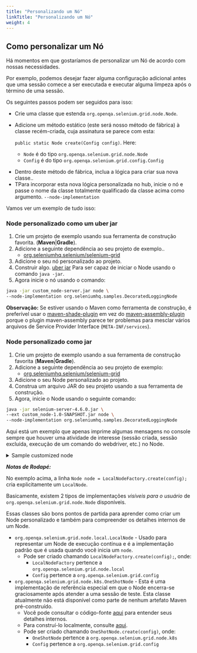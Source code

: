 ```yaml
---
title: "Personalizando um Nó"
linkTitle: "Personalizando um Nó"
weight: 4
---
```

## Como personalizar um Nó

Há momentos em que gostaríamos de personalizar um Nó de acordo com nossas necessidades.

Por exemplo, podemos desejar fazer alguma configuração adicional antes que uma sessão comece a ser executada e executar alguma limpeza após o término de uma sessão.

Os seguintes passos podem ser seguidos para isso:

- Crie uma classe que estenda `org.openqa.selenium.grid.node.Node`.
- Adicione um método estático (este será nosso método de fábrica) à classe recém-criada, cuja assinatura se parece com esta:

  `public static Node create(Config config)`. Here:

    * `Node` é do tipo `org.openqa.selenium.grid.node.Node`
    * `Config` é do tipo `org.openqa.selenium.grid.config.Config`
* Dentro deste método de fábrica, inclua a lógica para criar sua nova classe..
* TPara incorporar esta nova lógica personalizada no hub, inicie o nó e passe o nome da classe totalmente qualificado da classe acima como argumento. `--node-implementation`

Vamos ver um exemplo de tudo isso:

### Node personalizado como um uber jar

1. Crie um projeto de exemplo usando sua ferramenta de construção favorita. (**Maven**|**Gradle**).
2. Adicione a seguinte dependência ao seu projeto de exemplo..
    * [org.seleniumhq.selenium/selenium-grid](https://mvnrepository.com/artifact/org.seleniumhq.selenium/selenium-grid)
3. Adicione o seu nó personalizado ao projeto.
4. Construir algo. [uber jar](https://imagej.net/develop/uber-jars) Para ser capaz de iniciar o Node usando o comando `java -jar`.
5. Agora inicie o nó usando o comando:

```bash
java -jar custom_node-server.jar node \
--node-implementation org.seleniumhq.samples.DecoratedLoggingNode
```
**Observação:** Se estiver usando o Maven como ferramenta de construção, é preferível usar o [maven-shade-plugin](https://maven.apache.org/plugins/maven-shade-plugin) em vez do [maven-assembly-plugin](https://maven.apache.org/plugins/maven-assembly-plugin) porque o plugin maven-assembly parece ter problemas para mesclar vários arquivos de Service Provider Interface (`META-INF/services`).


### Node personalizado como jar

1. Crie um projeto de exemplo usando a sua ferramenta de construção favorita (**Maven**|**Gradle**).
2. Adicione a seguinte dependência ao seu projeto de exemplo:
   * [org.seleniumhq.selenium/selenium-grid](https://mvnrepository.com/artifact/org.seleniumhq.selenium/selenium-grid)
3. Adicione o seu Node personalizado ao projeto.
4. Construa um arquivo JAR do seu projeto usando a sua ferramenta de construção.
5. Agora, inicie o Node usando o seguinte comando:


```bash
java -jar selenium-server-4.6.0.jar \
--ext custom_node-1.0-SNAPSHOT.jar node \
--node-implementation org.seleniumhq.samples.DecoratedLoggingNode
```
Aqui está um exemplo que apenas imprime algumas mensagens no console sempre que houver uma atividade de interesse (sessão criada, sessão excluída, execução de um comando do webdriver, etc.) no Node.

<details>
<summary>Sample customized node</summary>

```java
package org.seleniumhq.samples;

import java.net.URI;
import java.util.UUID;
import org.openqa.selenium.Capabilities;
import org.openqa.selenium.NoSuchSessionException;
import org.openqa.selenium.WebDriverException;
import org.openqa.selenium.grid.config.Config;
import org.openqa.selenium.grid.data.CreateSessionRequest;
import org.openqa.selenium.grid.data.CreateSessionResponse;
import org.openqa.selenium.grid.data.NodeId;
import org.openqa.selenium.grid.data.NodeStatus;
import org.openqa.selenium.grid.data.Session;
import org.openqa.selenium.grid.log.LoggingOptions;
import org.openqa.selenium.grid.node.HealthCheck;
import org.openqa.selenium.grid.node.Node;
import org.openqa.selenium.grid.node.local.LocalNodeFactory;
import org.openqa.selenium.grid.security.Secret;
import org.openqa.selenium.grid.security.SecretOptions;
import org.openqa.selenium.grid.server.BaseServerOptions;
import org.openqa.selenium.internal.Either;
import org.openqa.selenium.remote.SessionId;
import org.openqa.selenium.remote.http.HttpRequest;
import org.openqa.selenium.remote.http.HttpResponse;
import org.openqa.selenium.remote.tracing.Tracer;

public class DecoratedLoggingNode extends Node {

  private Node node;

  protected DecoratedLoggingNode(Tracer tracer, NodeId nodeId, URI uri, Secret registrationSecret, Duration sessionTimeout) {
    super(tracer, nodeId, uri, registrationSecret, sessionTimeout);
  }

  public static Node create(Config config) {
    LoggingOptions loggingOptions = new LoggingOptions(config);
    BaseServerOptions serverOptions = new BaseServerOptions(config);
    URI uri = serverOptions.getExternalUri();
    SecretOptions secretOptions = new SecretOptions(config);
    NodeOptions nodeOptions = new NodeOptions(config);
    Duration sessionTimeout = nodeOptions.getSessionTimeout();

    // Refer to the foot notes for additional context on this line.
    Node node = LocalNodeFactory.create(config);

    DecoratedLoggingNode wrapper = new DecoratedLoggingNode(loggingOptions.getTracer(),
        node.getId(),
        uri,
        secretOptions.getRegistrationSecret(),
        sessionTimeout);
    wrapper.node = node;
    return wrapper;
  }

  @Override
  public Either<WebDriverException, CreateSessionResponse> newSession(
      CreateSessionRequest sessionRequest) {
    System.out.println("Before newSession()");
    try {
      return this.node.newSession(sessionRequest);
    } finally {
      System.out.println("After newSession()");
    }
  }

  @Override
  public HttpResponse executeWebDriverCommand(HttpRequest req) {
    try {
      System.out.println("Before executeWebDriverCommand(): " + req.getUri());
      return node.executeWebDriverCommand(req);
    } finally {
      System.out.println("After executeWebDriverCommand()");
    }
  }

  @Override
  public Session getSession(SessionId id) throws NoSuchSessionException {
    try {
      System.out.println("Before getSession()");
      return node.getSession(id);
    } finally {
      System.out.println("After getSession()");
    }
  }

  @Override
  public HttpResponse uploadFile(HttpRequest req, SessionId id) {
    try {
      System.out.println("Before uploadFile()");
      return node.uploadFile(req, id);
    } finally {
      System.out.println("After uploadFile()");
    }
  }

  @Override
  public void stop(SessionId id) throws NoSuchSessionException {
    try {
      System.out.println("Before stop()");
      node.stop(id);
    } finally {
      System.out.println("After stop()");
    }
  }

  @Override
  public boolean isSessionOwner(SessionId id) {
    try {
      System.out.println("Before isSessionOwner()");
      return node.isSessionOwner(id);
    } finally {
      System.out.println("After isSessionOwner()");
    }
  }

  @Override
  public boolean isSupporting(Capabilities capabilities) {
    try {
      System.out.println("Before isSupporting");
      return node.isSupporting(capabilities);
    } finally {
      System.out.println("After isSupporting()");
    }
  }

  @Override
  public NodeStatus getStatus() {
    try {
      System.out.println("Before getStatus()");
      return node.getStatus();
    } finally {
      System.out.println("After getStatus()");
    }
  }

  @Override
  public HealthCheck getHealthCheck() {
    try {
      System.out.println("Before getHealthCheck()");
      return node.getHealthCheck();
    } finally {
      System.out.println("After getHealthCheck()");
    }
  }

  @Override
  public void drain() {
    try {
      System.out.println("Before drain()");
      node.drain();
    } finally {
      System.out.println("After drain()");
    }

  }

  @Override
  public boolean isReady() {
    try {
      System.out.println("Before isReady()");
      return node.isReady();
    } finally {
      System.out.println("After isReady()");
    }
  }
}
```
</details>

**_Notas de Rodapé:_**

No exemplo acima, a linha `Node node = LocalNodeFactory.create(config);` cria explicitamente um `LocalNode`.

Basicamente, existem 2 tipos de implementações *visíveis para o usuário* de `org.openqa.selenium.grid.node.Node` disponíveis. 

Essas classes são bons pontos de partida para aprender como criar um Node personalizado e também para compreender os detalhes internos de um Node.

* `org.openqa.selenium.grid.node.local.LocalNode` - Usado para representar um Node de execução contínua e é a implementação padrão que é usada quando você inicia um `node`. 
    * Pode ser criado chamando `LocalNodeFactory.create(config);`, onde:
      * `LocalNodeFactory` pertence a `org.openqa.selenium.grid.node.local`
      * `Config` pertence a `org.openqa.selenium.grid.config`
* `org.openqa.selenium.grid.node.k8s.OneShotNode` - Esta é uma implementação de referência especial em que o Node encerra-se graciosamente após atender a uma sessão de teste. Esta classe atualmente não está disponível como parte de nenhum artefato Maven pré-construído.
  * Você pode consultar o código-fonte [aqui](https://github.com/SeleniumHQ/selenium/blob/trunk/java/src/org/openqa/selenium/grid/node/k8s/OneShotNode.java) para entender seus detalhes internos.
  * Para construí-lo localmente, consulte [aqui](https://github.com/SeleniumHQ/selenium/blob/trunk/deploys/k8s/README.md). 
  * Pode ser criado chamando `OneShotNode.create(config)`, onde:
      * `OneShotNode` pertence a `org.openqa.selenium.grid.node.k8s`
      * `Config` pertence a `org.openqa.selenium.grid.config`
